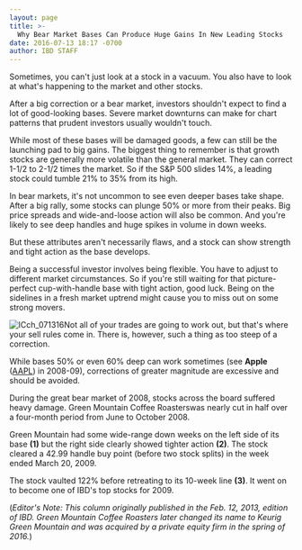 ```yaml
---
layout: page
title: >-
  Why Bear Market Bases Can Produce Huge Gains In New Leading Stocks
date: 2016-07-13 18:17 -0700
author: IBD STAFF
---
```





Sometimes, you can't just look at a stock in a vacuum. You also have to look at what's happening to the market and other stocks.


After a big correction or a bear market, investors shouldn't expect to find a lot of good-looking bases. Severe market downturns can make for chart patterns that prudent investors usually wouldn't touch.


While most of these bases will be damaged goods, a few can still be the launching pad to big gains. The biggest thing to remember is that growth stocks are generally more volatile than the general market. They can correct 1-1/2 to 2-1/2 times the market. So if the S&P 500 slides 14%, a leading stock could tumble 21% to 35% from its high.


In bear markets, it's not uncommon to see even deeper bases take shape. After a big rally, some stocks can plunge 50% or more from their peaks. Big price spreads and wide-and-loose action will also be common. And you're likely to see deep handles and huge spikes in volume in down weeks.


But these attributes aren't necessarily flaws, and a stock can show strength and tight action as the base develops.


Being a successful investor involves being flexible. You have to adjust to different market circumstances. So if you're still waiting for that picture-perfect cup-with-handle base with tight action, good luck. Being on the sidelines in a fresh market uptrend might cause you to miss out on some strong movers.


![ICch_071316](https://www.investors.com/wp-content/uploads/2016/07/ICch_071316-1024x577.jpg)Not all of your trades are going to work out, but that's where your sell rules come in. There is, however, such a thing as too steep of a correction.


While bases 50% or even 60% deep can work sometimes (see **Apple** ([AAPL](https://research.investors.com/quote.aspx?symbol=AAPL)) in 2008-09), corrections of greater magnitude are excessive and should be avoided.


During the great bear market of 2008, stocks across the board suffered heavy damage. Green Mountain Coffee Roasterswas nearly cut in half over a four-month period from June to October 2008.


Green Mountain had some wide-range down weeks on the left side of its base **(1)** but the right side clearly showed tighter action **(2)**. The stock cleared a 42.99 handle buy point (before two stock splits) in the week ended March 20, 2009.


The stock vaulted 122% before retreating to its 10-week line **(3)**. It went on to become one of IBD's top stocks for 2009.


(*Editor's Note: This column originally published in the Feb. 12, 2013, edition of IBD. Green Mountain Coffee Roasters later changed its name to Keurig Green Mountain and was acquired by a private equity firm in the spring of 2016.*)





